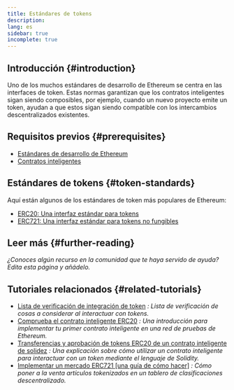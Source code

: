 ```yaml
---
title: Estándares de tokens
description:
lang: es
sidebar: true
incomplete: true
---
```


## Introducción {#introduction}

Uno de los muchos estándares de desarrollo de Ethereum se centra en las interfaces de token. Estas normas garantizan que los contratos inteligentes sigan siendo composibles, por ejemplo, cuando un nuevo proyecto emite un token, ayudan a que estos sigan siendo compatible con los intercambios descentralizados existentes.

## Requisitos previos {#prerequisites}

- [Estándares de desarrollo de Ethereum](/developers/docs/standards/)
- [Contratos inteligentes](/developers/docs/smart-contracts/)

## Estándares de tokens {#token-standards}

Aquí están algunos de los estándares de token más populares de Ethereum:

- [ERC20: Una interfaz estándar para tokens](/developers/docs/standards/tokens/erc-20/)
- [ERC721: Una interfaz estándar para tokens no fungibles](/developers/docs/standards/tokens/erc-721/)

## Leer más {#further-reading}

_¿Conoces algún recurso en la comunidad que te haya servido de ayuda? Edita esta página y añádelo._

## Tutoriales relacionados {#related-tutorials}

- [Lista de verificación de integración de token](/developers/tutorials/token-integration-checklist/) _: Lista de verificación de cosas a considerar al interactuar con tokens._
- [Comprueba el contrato inteligente ERC20](/developers/tutorials/understand-the-erc-20-token-smart-contract/) _: Una introducción para implementar tu primer contrato inteligente en una red de pruebas de Ethereum._
- [Transferencias y aprobación de tokens ERC20 de un contrato inteligente de solidez](/developers/tutorials/transfers-and-approval-of-erc20-tokens-from-a-solidity-smart-contract/) _: Una explicación sobre cómo utilizar un contrato inteligente para interactuar con un token mediante el lenguaje de Solidity._
- [Implementar un mercado ERC721 [una guía de cómo hacer]](/developers/tutorials/how-to-implement-an-erc721-market/) _: Cómo poner a la venta artículos tokenizados en un tablero de clasificaciones descentralizado._
